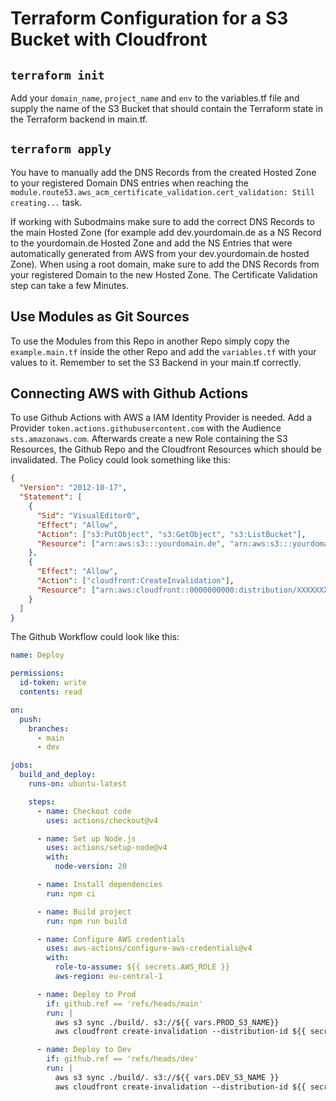 # Terraform Configuration for a S3 Bucket with Cloudfront

## `terraform init`

Add your `domain_name`, `project_name` and `env` to the variables.tf file and supply the name of the S3 Bucket that should contain the Terraform state in the Terraform backend in main.tf.

## `terraform apply`

You have to manually add the DNS Records from the created Hosted Zone to your registered Domain DNS entries when reaching the `module.route53.aws_acm_certificate_validation.cert_validation: Still creating...` task.

If working with Subodmains make sure to add the correct DNS Records to the main Hosted Zone (for example add dev.yourdomain.de as a NS Record to the yourdomain.de Hosted Zone and add the NS Entries that were automatically generated from AWS from your dev.yourdomain.de hosted Zone). When using a root domain, make sure to add the DNS Records from your registered Domain to the new Hosted Zone.
The Certificate Validation step can take a few Minutes.

## Use Modules as Git Sources

To use the Modules from this Repo in another Repo simply copy the `example.main.tf` inside the other Repo and add the `variables.tf` with your values to it. Remember to set the S3 Backend in your main.tf correctly.

## Connecting AWS with Github Actions

To use Github Actions with AWS a IAM Identity Provider is needed. Add a Provider `token.actions.githubusercontent.com` with the Audience `sts.amazonaws.com`. Afterwards create a new Role containing the S3 Resources, the Github Repo and the Cloudfront Resources which should be invalidated. The Policy could look something like this:

```json
{
  "Version": "2012-10-17",
  "Statement": [
    {
      "Sid": "VisualEditor0",
      "Effect": "Allow",
      "Action": ["s3:PutObject", "s3:GetObject", "s3:ListBucket"],
      "Resource": ["arn:aws:s3:::yourdomain.de", "arn:aws:s3:::yourdomain.de/*"]
    },
    {
      "Effect": "Allow",
      "Action": ["cloudfront:CreateInvalidation"],
      "Resource": ["arn:aws:cloudfront::0000000000:distribution/XXXXXXXXXX"]
    }
  ]
}
```

The Github Workflow could look like this:

```yaml
name: Deploy

permissions:
  id-token: write
  contents: read

on:
  push:
    branches:
      - main
      - dev

jobs:
  build_and_deploy:
    runs-on: ubuntu-latest

    steps:
      - name: Checkout code
        uses: actions/checkout@v4

      - name: Set up Node.js
        uses: actions/setup-node@v4
        with:
          node-version: 20

      - name: Install dependencies
        run: npm ci

      - name: Build project
        run: npm run build

      - name: Configure AWS credentials
        uses: aws-actions/configure-aws-credentials@v4
        with:
          role-to-assume: ${{ secrets.AWS_ROLE }}
          aws-region: eu-central-1

      - name: Deploy to Prod
        if: github.ref == 'refs/heads/main'
        run: |
          aws s3 sync ./build/. s3://${{ vars.PROD_S3_NAME}}
          aws cloudfront create-invalidation --distribution-id ${{ secrets.PROD_DISTRIBUTION_ID }} --paths "/*"

      - name: Deploy to Dev
        if: github.ref == 'refs/heads/dev'
        run: |
          aws s3 sync ./build/. s3://${{ vars.DEV_S3_NAME }}
          aws cloudfront create-invalidation --distribution-id ${{ secrets.DEV_DISTRIBUTION_ID }} --paths "/*"
```
